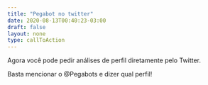 ```yaml
---
title: "Pegabot no twitter"
date: 2020-08-13T00:40:23-03:00
draft: false
layout: none
type: callToAction
---
```

Agora você pode pedir análises de perfil diretamente pelo Twitter.

Basta mencionar o @Pegabots e dizer qual perfil!
